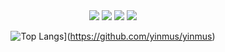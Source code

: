 <div align="center">
    <img src="https://rule34.xxx/counter/0.gif"/>
    <img src="https://rule34.xxx/counter/6.gif"/>
    <img src="https://rule34.xxx/counter/3.gif"/>
    <img src="https://rule34.xxx/counter/9.gif"/>
        
![Top Langs](https://github-readme-stats.vercel.app/api/top-langs/?username=yinmus&layout=compact)](https://github.com/yinmus/yinmus)
</div>
